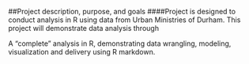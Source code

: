 ##Project description, purpose, and goals
  ####Project is designed to conduct analysis in R using data from Urban Ministries of Durham. This project will demonstrate data analysis through 
  
  A “complete” analysis in R, demonstrating data wrangling, modeling, visualization and delivery using R markdown.
